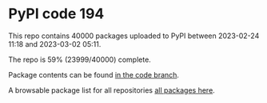 # PyPI code 194

This repo contains 40000 packages uploaded to PyPI between 
2023-02-24 11:18 and 2023-03-02 05:11.

The repo is 59% (23999/40000) complete.

Package contents can be found [in the code branch](https://github.com/pypi-data/pypi-mirror-194/tree/code/packages).

A browsable package list for all repositories [all packages here](https://pypi-data.github.io/website/repositories/pypi-mirror-194).


